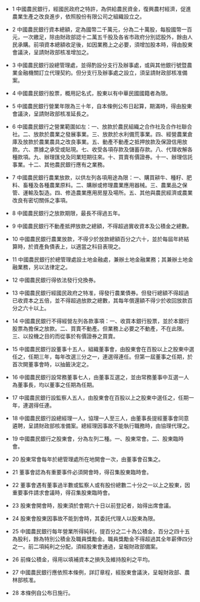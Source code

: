 * 1 中國農民銀行，經國民政府之特許，為供給農民資金，復興農村經濟，促進農業生產之改良進步，依照股份有限公司之組織設立之。

* 2 中國農民銀行資本總額，定為國幣二千萬元，分為二十萬股，每股國幣一百元，一次繳足，除由財政部認十二萬五千股及各省市政府分別認股外，餘由人民承購。前項資本總額收足後，如因業務上之必要，須增加股本時，得由股東會議決，呈請財政部核准增加之。

* 3 中國農民銀行設總管理處，並得酌設分支行及辦事處，或與其他銀行號暨農業金融機關訂立代理契約。但分支行及辦事處之設立，須呈請財政部核准備案。

* 4 中國農民銀行股票，概用記名式，股東以有中華民國國籍者為限。

* 5 中國農民銀行營業年限為三十年，自本條例公布日起算，期滿時，得由股東會議決，呈請財政部核准延長之。

* 6 中國農民銀行之營業範圍如左：一、放款於農民組織之合作社及合作社聯合社。二、放款於農業之發展事業。三、放款於水利備荒事業。四、經營農業倉庫及放款於農業農具之改良事業。五、動產不動產之抵押放款及保證信用放款。六、票據之承受或貼現。七、收受各項存款及儲蓄存款。八、代理收解各種款項。九、辦理匯兌及同業短期往來。十、買賣有價證券。十一、辦理信託事業。十二、其他農民銀行應有之業務。

* 7 中國農民銀行農業放款，以供左列各項用途為限：一、購買耕牛、種籽、肥料、畜種及各種農業原料。二、購辦或修理農業應用器械。三、農業品之保管、運輸及製造。四、修造農業應用房屋及場所。五、其他與農民經濟或農業改良有密切關係之事項。

* 8 中國農民銀行之放款期限，最長不得過五年。

* 9 中國農民銀行不動產抵押放款之總額，不得超過實收資本及公積金之總數。

* 10 中國農民銀行農業放款，不得少於放款總額百分之六十，並於每屆年終結算時，於資產負債表上，以適當之科目表現之。

* 11 中國農民銀行於總管理處設土地金融處，兼辦土地金融業務；其兼辦土地金融業務，另以法律定之。

* 12 中國農民銀行得依法發行兌換券。

* 13 中國農民銀行經國民政府之特准，得發行農業債券。但發行總額不得超過已收資本之五倍，並不得超過放款之總數，其每年償還額不得少於收回放款百分之六十以上。

* 14 中國農民銀行不得經營左列各款事項：一、收買本銀行股票，並於本銀行股票為擔保之放款。二、買賣不動產。但業務上必要之不動產，不在此限。三、以投機之目的而從事於有價證券之買賣。

* 15 中國農民銀行設董事十五人，組織董事會，由股東會在百股以上之股東中選任之，任期三年，每年改選三分之一，連選得連任。但第一屆董事之任期，於首次開董事會時，以抽籤決定之。

* 16 中國農民銀行設常務董事七人，由董事互選之，並由常務董事中互選一人為董事長，均以董事之任期為任期。

* 17 中國農民銀行設監察人五人，由股東會在百股以上之股東中選任之，任期一年，連選得任連。

* 18 中國農民銀行設總經理一人，協理一人至三人，由董事長提經董事會同意遴聘，呈請財政部核准備案。總經理因事故不能執行職務時，由協理代理之。

* 19 中國農民銀行之股東會，分為左列二種。一、股東常會。二、股東臨時會。

* 20 股東常會每年於總管理處所在地開會一次，由董事會召集之。

* 21 董事會認為有重要事件必須開會時，得召集股東臨時會。

* 22 董事會遇有董事過半數或監察人或有股份總數二十分之一以上之股東，因重要事件請求會議時，得召集股東臨時會。

* 23 股東會開會時，股東須於會期六十日以前登記者，始得出席會議。

* 24 股東會股東因事故不能到會時，其委託代理人以股東為限。

* 25 中國農民銀行每年營業所得純利，提百分之二十為公積金，百分之四十五為股利，餘為特別公積金及職員獎勵金。職員獎勵金不得超過其全年薪俸四分之一。前二項純利之分配，須經股東會通過，呈報財政部備案。

* 26 前條公積金，得用以填補資本之損失及維持股利之平均。

* 27 中國農民銀行應依照本條例，詳訂章程，經股東會議決，呈報財政部、農林部核准。

* 28 本條例自公布日施行。

